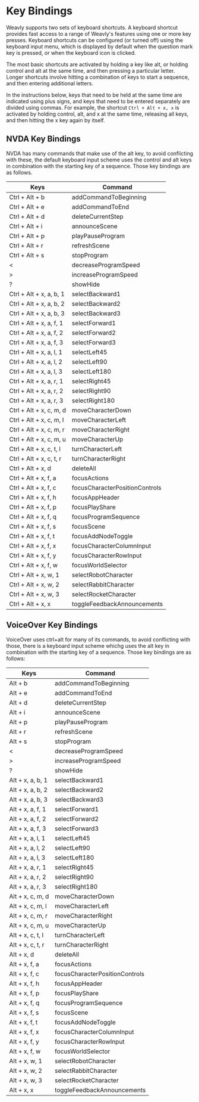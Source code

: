 # Key Bindings

Weavly supports two sets of keyboard shortcuts.  A keyboard shortcut provides
fast access to a range of Weavly's features using one or more key presses.
Keyboard shortcuts can be configured (or turned off) using the keyboard input
menu, which is displayed by default when the question mark key is pressed, or
when the keyboard icon is clicked.

The most basic shortcuts are activated by holding a key like alt, or holding
control and alt at the same time, and then pressing a particular letter.  Longer
shortcuts involve hitting a combination of keys to start a sequence, and then
entering additional letters.

In the instructions below, keys that need to be held at the same time are
indicated using plus signs, and keys that need to be entered separately are
divided using commas. For example, the shortcut `Ctrl + Alt + x, x` is
activated by holding control, alt, and x at the same time, releasing all keys,
and then hitting the x key again by itself.

## NVDA Key Bindings

NVDA has many commands that make use of the alt key, to avoid conflicting with
these, the default keyboard input scheme uses the control and alt keys in
combination with the starting key of a sequence. Those key bindings are as
follows.

| Keys | Command |
| ---- | ------- |
| Ctrl + Alt + b | addCommandToBeginning |
| Ctrl + Alt + e | addCommandToEnd |
| Ctrl + Alt + d | deleteCurrentStep |
| Ctrl + Alt + i | announceScene |
| Ctrl + Alt + p | playPauseProgram |
| Ctrl + Alt + r | refreshScene |
| Ctrl + Alt + s | stopProgram |
| < | decreaseProgramSpeed |
| > | increaseProgramSpeed |
| ? | showHide |
| Ctrl + Alt + x, a, b, 1 | selectBackward1 |
| Ctrl + Alt + x, a, b, 2 | selectBackward2 |
| Ctrl + Alt + x, a, b, 3 | selectBackward3 |
| Ctrl + Alt + x, a, f, 1 | selectForward1 |
| Ctrl + Alt + x, a, f, 2 | selectForward2 |
| Ctrl + Alt + x, a, f, 3 | selectForward3 |
| Ctrl + Alt + x, a, l, 1 | selectLeft45 |
| Ctrl + Alt + x, a, l, 2 | selectLeft90 |
| Ctrl + Alt + x, a, l, 3 | selectLeft180 |
| Ctrl + Alt + x, a, r, 1 | selectRight45 |
| Ctrl + Alt + x, a, r, 2 | selectRight90 |
| Ctrl + Alt + x, a, r, 3 | selectRight180 |
| Ctrl + Alt + x, c, m, d | moveCharacterDown |
| Ctrl + Alt + x, c, m, l | moveCharacterLeft |
| Ctrl + Alt + x, c, m, r | moveCharacterRight |
| Ctrl + Alt + x, c, m, u | moveCharacterUp |
| Ctrl + Alt + x, c, t, l | turnCharacterLeft |
| Ctrl + Alt + x, c, t, r | turnCharacterRight |
| Ctrl + Alt + x, d | deleteAll |
| Ctrl + Alt + x, f, a | focusActions |
| Ctrl + Alt + x, f, c | focusCharacterPositionControls |
| Ctrl + Alt + x, f, h | focusAppHeader |
| Ctrl + Alt + x, f, p | focusPlayShare |
| Ctrl + Alt + x, f, q | focusProgramSequence |
| Ctrl + Alt + x, f, s | focusScene |
| Ctrl + Alt + x, f, t | focusAddNodeToggle |
| Ctrl + Alt + x, f, x | focusCharacterColumnInput |
| Ctrl + Alt + x, f, y | focusCharacterRowInput |
| Ctrl + Alt + x, f, w | focusWorldSelector |
| Ctrl + Alt + x, w, 1 | selectRobotCharacter |
| Ctrl + Alt + x, w, 2 | selectRabbitCharacter |
| Ctrl + Alt + x, w, 3 | selectRocketCharacter |
| Ctrl + Alt + x, x | toggleFeedbackAnnouncements |

## VoiceOver Key Bindings

VoiceOver uses ctrl+alt for many of its commands, to avoid conflicting with
those, there is a keyboard input scheme whichg uses the alt key in combination
with the starting key of a sequence.  Those key bindings are as follows:

| Keys | Command |
| ---- | ------- |
| Alt + b | addCommandToBeginning |
| Alt + e | addCommandToEnd |
| Alt + d | deleteCurrentStep |
| Alt + i | announceScene |
| Alt + p | playPauseProgram |
| Alt + r | refreshScene |
| Alt + s | stopProgram |
| < | decreaseProgramSpeed |
| > | increaseProgramSpeed |
| ? | showHide |
| Alt + x, a, b, 1 | selectBackward1 |
| Alt + x, a, b, 2 | selectBackward2 |
| Alt + x, a, b, 3 | selectBackward3 |
| Alt + x, a, f, 1 | selectForward1 |
| Alt + x, a, f, 2 | selectForward2 |
| Alt + x, a, f, 3 | selectForward3 |
| Alt + x, a, l, 1 | selectLeft45 |
| Alt + x, a, l, 2 | selectLeft90 |
| Alt + x, a, l, 3 | selectLeft180 |
| Alt + x, a, r, 1 | selectRight45 |
| Alt + x, a, r, 2 | selectRight90 |
| Alt + x, a, r, 3 | selectRight180 |
| Alt + x, c, m, d | moveCharacterDown |
| Alt + x, c, m, l | moveCharacterLeft |
| Alt + x, c, m, r | moveCharacterRight |
| Alt + x, c, m, u | moveCharacterUp |
| Alt + x, c, t, l | turnCharacterLeft |
| Alt + x, c, t, r | turnCharacterRight |
| Alt + x, d | deleteAll |
| Alt + x, f, a | focusActions |
| Alt + x, f, c | focusCharacterPositionControls |
| Alt + x, f, h | focusAppHeader |
| Alt + x, f, p | focusPlayShare |
| Alt + x, f, q | focusProgramSequence |
| Alt + x, f, s | focusScene |
| Alt + x, f, t | focusAddNodeToggle |
| Alt + x, f, x | focusCharacterColumnInput |
| Alt + x, f, y | focusCharacterRowInput |
| Alt + x, f, w | focusWorldSelector |
| Alt + x, w, 1 | selectRobotCharacter |
| Alt + x, w, 2 | selectRabbitCharacter |
| Alt + x, w, 3 | selectRocketCharacter |
| Alt + x, x | toggleFeedbackAnnouncements |
